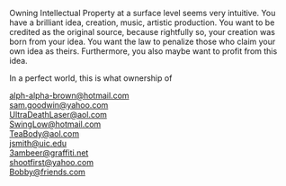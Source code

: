 

Owning Intellectual Property at a surface level seems very intuitive. You have a brilliant idea, creation, music, artistic production. You want to be credited as the original source, because rightfully so, your creation was born from your idea. You want the law to penalize those who claim your own idea as theirs. Furthermore, you also maybe want to profit from this idea. 

In a perfect world, this is what ownership of 


alph-alpha-brown@hotmail.com  
sam.goodwin@yahoo.com  
UltraDeathLaser@aol.com  
SwingLow@hotmail.com  
TeaBody@aol.com  
jsmith@uic.edu  
3ambeer@graffiti.net  
shootfirst@yahoo.com  
Bobby@friends.com